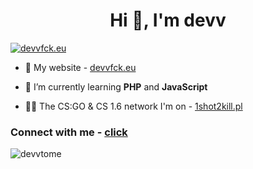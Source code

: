 <h1 align="center">Hi 👋, I'm devv</h1>
<a href="https://discord.gg/7yBhaHnZHB"><img src="https://i.imgur.com/z7aDLc4.png" alt="devvfck.eu"></a>

- 🚀 My website - <a href="https://devvfck.eu/">devvfck.eu</a>

- 🌱 I’m currently learning **PHP** and **JavaScript**

- 👨‍💻 The CS:GO & CS 1.6 network I'm on - <a href="https://1shot2kill.pl/profile/51590-devv/">1shot2kill.pl</a>

<h3 align="left">Connect with me - <a href="https://discord.gg/7yBhaHnZHB">click</a></h3>

<p align="left"> <img src="https://komarev.com/ghpvc/?username=devvtome&label=Profile%20views&color=0e75b6&style=flat" alt="devvtome" /> </p>

